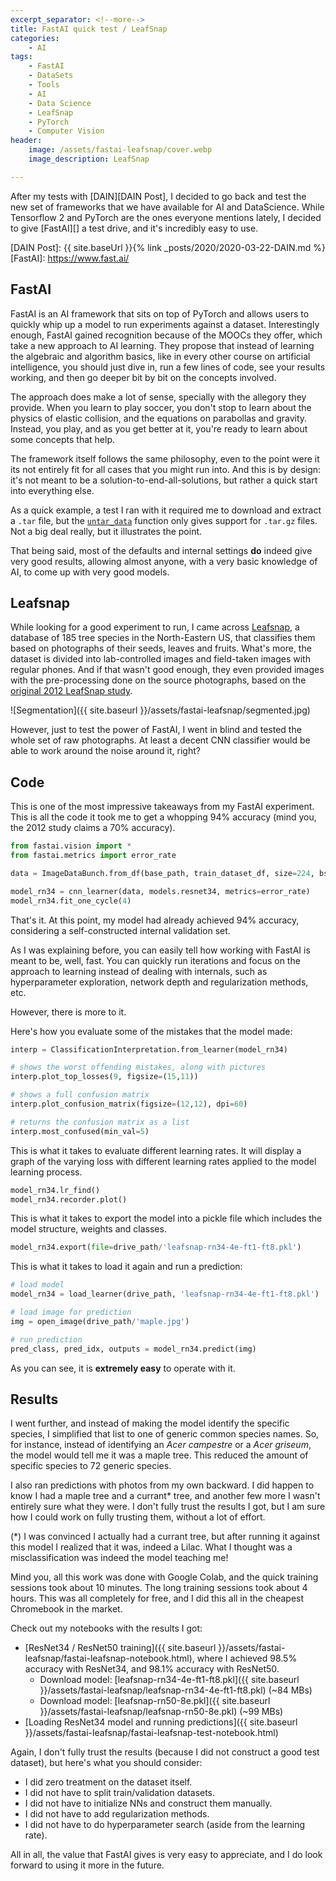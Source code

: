 ```yaml
---
excerpt_separator: <!--more-->
title: FastAI quick test / LeafSnap
categories:
    - AI
tags:
    - FastAI
    - DataSets
    - Tools
    - AI
    - Data Science
    - LeafSnap
    - PyTorch
    - Computer Vision
header:
    image: /assets/fastai-leafsnap/cover.webp
    image_description: LeafSnap

---
```


After my tests with [DAIN][DAIN Post], I decided to go back and test the new set of frameworks that we have available for AI and DataScience. While Tensorflow 2 and PyTorch are the ones everyone mentions lately, I decided to give [FastAI][] a test drive, and it's incredibly easy to use.

[DAIN Post]: {{ site.baseUrl }}{% link _posts/2020/2020-03-22-DAIN.md %}
[FastAI]: https://www.fast.ai/

<!--more-->

## FastAI

FastAI is an AI framework that sits on top of PyTorch and allows users to quickly whip up a model to run experiments against a dataset. Interestingly enough, FastAI gained recognition because of the MOOCs they offer, which take a new approach to AI learning. They propose that instead of learning the algebraic and algorithm basics, like in every other course on artificial intelligence, you should just dive in, run a few lines of code, see your results working, and then go deeper bit by bit on the concepts involved.

The approach does make a lot of sense, specially with the allegory they provide. When you learn to play soccer, you don't stop to learn about the physics of elastic collision, and the equations on parabollas and gravity. Instead, you play, and as you get better at it, you're ready to learn about some concepts that help.

The framework itself follows the same philosophy, even to the point were it its not entirely fit for all cases that you might run into. And this is by design: it's not meant to be a solution-to-end-all-solutions, but rather a quick start into everything else.

As a quick example, a test I ran with it required me to download and extract a `.tar` file, but the [`untar_data`](https://docs.fast.ai/datasets.html#untar_data) function only gives support for `.tar.gz` files. Not a big deal really, but it illustrates the point.

That being said, most of the defaults and internal settings **do** indeed give very good results, allowing almost anyone, with a very basic knowledge of AI, to come up with very good models.

## Leafsnap

While looking for a good experiment to run, I came across [Leafsnap](http://leafsnap.com/), a database of 185 tree species in the North-Eastern US, that classifies them based on photographs of their seeds, leaves and fruits. What's more, the dataset is divided into lab-controlled images and field-taken images with regular phones. And if that wasn't good enough, they even provided images with the pre-processing done on the source photographs, based on the [original 2012 LeafSnap study](https://www.slideshare.net/3awady/leafsnap-classification).

![Segmentation]({{ site.baseurl }}/assets/fastai-leafsnap/segmented.jpg)

However, just to test the power of FastAI, I went in blind and tested the whole set of raw photographs. At least a decent CNN classifier would be able to work around the noise around it, right?

## Code

This is one of the most impressive takeaways from my FastAI experiment. This is all the code it took me to get a whopping 94% accuracy (mind you, the 2012 study claims a 70% accuracy).

```python
from fastai.vision import *
from fastai.metrics import error_rate

data = ImageDataBunch.from_df(base_path, train_dataset_df, size=224, bs=64).normalize()

model_rn34 = cnn_learner(data, models.resnet34, metrics=error_rate)
model_rn34.fit_one_cycle(4)
```

That's it. At this point, my model had already achieved 94% accuracy, considering a self-constructed internal validation set.

As I was explaining before, you can easily tell how working with FastAI is meant to be, well, fast. You can quickly run iterations and focus on the approach to learning instead of dealing with internals, such as hyperparameter exploration, network depth and regularization methods, etc.

However, there is more to it.

Here's how you evaluate some of the mistakes that the model made:

```python
interp = ClassificationInterpretation.from_learner(model_rn34)

# shows the worst offending mistakes, along with pictures
interp.plot_top_losses(9, figsize=(15,11))

# shows a full confusion matrix
interp.plot_confusion_matrix(figsize=(12,12), dpi=60)

# returns the confusion matrix as a list
interp.most_confused(min_val=5)
```

This is what it takes to evaluate different learning rates. It will display a graph of the varying loss with different learning rates applied to the model learning process.

```python
model_rn34.lr_find()
model_rn34.recorder.plot()
```

This is what it takes to export the model into a pickle file which includes the model structure, weights and classes.

```python
model_rn34.export(file=drive_path/'leafsnap-rn34-4e-ft1-ft8.pkl')
```

This is what it takes to load it again and run a prediction:

```python
# load model
model_rn34 = load_learner(drive_path, 'leafsnap-rn34-4e-ft1-ft8.pkl')

# load image for prediction
img = open_image(drive_path/'maple.jpg')

# run prediction
pred_class, pred_idx, outputs = model_rn34.predict(img)
```

As you can see, it is **extremely easy** to operate with it.

## Results

I went further, and instead of making the model identify the specific species, I simplified that list to one of generic common species names. So, for instance, instead of identifying an _Acer campestre_  or a _Acer griseum_, the model would tell me it was a maple tree. This reduced the amount of specific species to 72 generic species.

I also ran predictions with photos from my own backward. I did happen to know I had a maple tree and a currant* tree, and another few more I wasn't entirely sure what they were. I don't fully trust the results I got, but I am sure how I could work on fully trusting them, without a lot of effort.

(*) I was convinced I actually had a currant tree, but after running it against this model I realized that it was, indeed a Lilac. What I thought was a misclassification was indeed the model teaching me!

Mind you, all this work was done with Google Colab, and the quick training sessions took about 10 minutes. The long training sessions took about 4 hours. This was all completely for free, and I did this all in the cheapest Chromebook in the market.

Check out my notebooks with the results I got:

- [ResNet34 / ResNet50 training]({{ site.baseurl }}/assets/fastai-leafsnap/fastai-leafsnap-notebook.html), where I achieved 98.5% accuracy with ResNet34, and 98.1% accuracy with ResNet50.
  - Download model: [leafsnap-rn34-4e-ft1-ft8.pkl]({{ site.baseurl }}/assets/fastai-leafsnap/leafsnap-rn34-4e-ft1-ft8.pkl) (~84 MBs)
  - Download model: [leafsnap-rn50-8e.pkl]({{ site.baseurl }}/assets/fastai-leafsnap/leafsnap-rn50-8e.pkl) (~99 MBs)
- [Loading ResNet34 model and running predictions]({{ site.baseurl }}/assets/fastai-leafsnap/fastai-leafsnap-test-notebook.html)

Again, I don't fully trust the results (because I did not construct a good test dataset), but here's what you should consider:

- I did zero treatment on the dataset itself.
- I did not have to split train/validation datasets.
- I did not have to initialize NNs and construct them manually.
- I did not have to add regularization methods.
- I did not have to do hyperparameter search (aside from the learning rate).

All in all, the value that FastAI gives is very easy to appreciate, and I do look forward to using it more in the future.